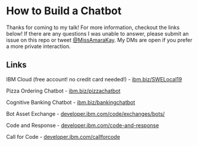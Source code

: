 # How to Build a Chatbot

Thanks for coming to my talk! For more information, checkout the links below! If there are any questions I was unable to answer, please submit an issue on this repo or tweet [@MissAmaraKay](https://twitter.com/MissAmaraKay). My DMs are open if you prefer a more private interaction.

## Links

IBM Cloud (free account! no credit card needed!) - [ibm.biz/SWELocal19 ](http://ibm.biz/SWELocal19) 

Pizza Ordering Chatbot - [ibm.biz/pizzachatbot](http://ibm.biz/pizzachatbot)

Cognitive Banking Chatbot - [ibm.biz/bankingchatbot](http://ibm.biz/bankingchatbot)

Bot Asset Exchange - [developer.ibm.com/code/exchanges/bots/](https://developer.ibm.com/code/exchanges/bots/)

Code and Response - [developer.ibm.com/code-and-response](https://www.developer.ibm.com/code-and-response)

Call for Code - [developer.ibm.com/callforcode](https://www.developer.ibm.com/callforcode)

